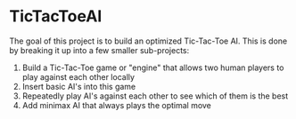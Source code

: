 # TicTacToeAI

The goal of this project is to build an optimized Tic-Tac-Toe AI. This is done
by breaking it up into a few smaller sub-projects:

1. Build a Tic-Tac-Toe game or "engine" that allows two human players to play
against each other locally
2. Insert basic AI's into this game
3. Repeatedly play AI's against each other to see which of them is the best
4. Add minimax AI that always plays the optimal move
